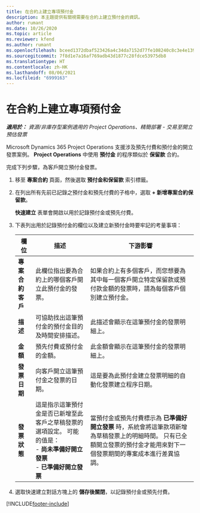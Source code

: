 ```yaml
---
title: 在合約上建立專項預付金
description: 本主題提供有關視需要在合約上建立預付金的資訊。
author: rumant
ms.date: 10/26/2020
ms.topic: article
ms.reviewer: kfend
ms.author: rumant
ms.openlocfilehash: bceed1372dbaf523426a4c34da7152d77fe108240c8c3e4e1390c43b1cf536a4
ms.sourcegitcommit: 7f8d1e7a16af769adb43d1877c28fdce53975db8
ms.translationtype: HT
ms.contentlocale: zh-HK
ms.lasthandoff: 08/06/2021
ms.locfileid: "6999163"
---
```

# <a name="creating-an-ad-hoc-advance-on-a-contract"></a>在合約上建立專項預付金

_**適用於：** 資源/非庫存型案例適用的 Project Operations、精簡部署 - 交易至開立預估發票_

Microsoft Dynamics 365 Project Operations 支援涉及預先付費和預付金的開立發票案例。 **Project Operations** 中使用 **預付金** 的程序類似於 **保留款** 合約。 

完成下列步驟，為客戶開立預付金發票。

1. 移至 **專案合約** 頁面，然後選取 **預付金和保留款** 索引標籤。
2. 在列出所有先前已記錄之預付金和預先付費的子格中，選取 **+ 新增專案合約保留款**。 

    **快速建立** 表單會開啟以用於記錄預付金或預先付費。
    
3. 下表列出用於記錄預付金的欄位以及建立新預付金時要牢記的考量事項：

    | 欄位 | 描述 | 下游影響 |
    | --- | --- | --- |
    | **專案合約客戶** | 此欄位指出要為合約上的哪個客戶開立此預付金的發票。 | 如果合約上有多個客戶，而您想要為其中每一個客戶開立特定保留款或預付款金額的發票時，請為每個客戶個別建立預付金。 |
    | **描述** | 可協助找出這筆預付金的預付金目的及時間安排描述。 | 此描述會顯示在這筆預付金的發票明細上。 |
    | **金額** | 預先付費或預付金的金額。 | 此金額會顯示在這筆預付金的發票明細上。 |
    | **發票日期** | 向客戶開立這筆預付金之發票的日期。 | 這是要為此預付金建立發票明細的自動化發票建立程序日期。 |
    | **發票狀態** | 這是指示這筆預付金是否已新增至此客戶之草稿發票的選項設定。 可能的值是：</br>- **尚未準備好開立發票**</br>- **已準備好開立發票** | 當預付金或預先付費標示為 **已準備好開立發票** 時，系統會將這筆款項新增為草稿發票上的明細時間。 只有已全額開立發票的預付金才能用來對下一個發票期間的專案成本進行差異協調。 |

4. 選取快速建立對話方塊上的 **儲存後關閉**，以記錄預付金或預先付費。


[!INCLUDE[footer-include](../../includes/footer-banner.md)]